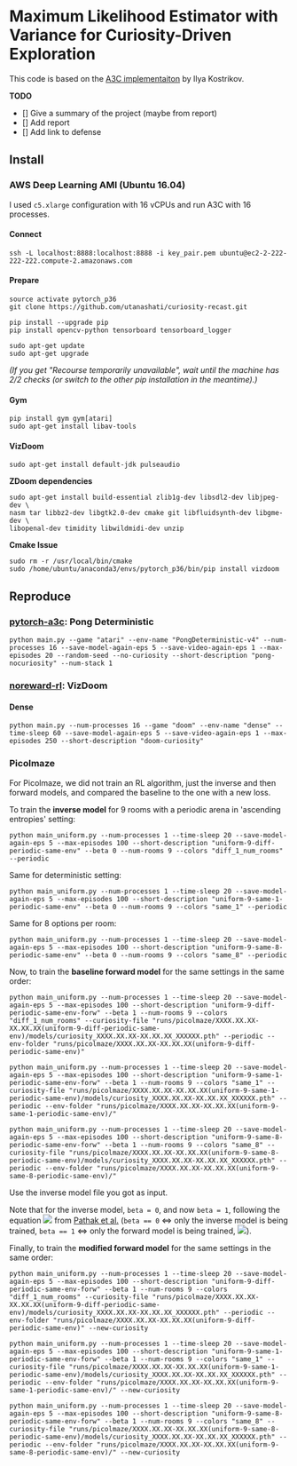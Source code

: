 # Maximum Likelihood Estimator with Variance for Curiosity-Driven Exploration
This code is based on the [A3C implementaiton](https://github.com/ikostrikov/pytorch-a3c) by Ilya Kostrikov.

**TODO**
- [] Give a summary of the project (maybe from report)
- [] Add report
- [] Add link to defense

## Install
### AWS Deep Learning AMI (Ubuntu 16.04)
I used `c5.xlarge` configuration with 16 vCPUs and run A3C with 16 processes.

#### Connect
```
ssh -L localhost:8888:localhost:8888 -i key_pair.pem ubuntu@ec2-2-222-222-222.compute-2.amazonaws.com
```

#### Prepare
```
source activate pytorch_p36
git clone https://github.com/utanashati/curiosity-recast.git

pip install --upgrade pip
pip install opencv-python tensorboard tensorboard_logger

sudo apt-get update
sudo apt-get upgrade
```

*(If you get "Recourse temporarily unavailable", wait until the machine has 2/2 checks (or switch to the other pip installation in the meantime).)*

#### Gym
```
pip install gym gym[atari]
sudo apt-get install libav-tools
```

#### VizDoom
```
sudo apt-get install default-jdk pulseaudio
```

**ZDoom dependencies**
```
sudo apt-get install build-essential zlib1g-dev libsdl2-dev libjpeg-dev \
nasm tar libbz2-dev libgtk2.0-dev cmake git libfluidsynth-dev libgme-dev \
libopenal-dev timidity libwildmidi-dev unzip
```

**Cmake Issue**
```
sudo rm -r /usr/local/bin/cmake
sudo /home/ubuntu/anaconda3/envs/pytorch_p36/bin/pip install vizdoom
```

## Reproduce
### [pytorch-a3c](https://github.com/ikostrikov/pytorch-a3c): Pong Deterministic
```
python main.py --game "atari" --env-name "PongDeterministic-v4" --num-processes 16 --save-model-again-eps 5 --save-video-again-eps 1 --max-episodes 20 --random-seed --no-curiosity --short-description "pong-nocuriosity" --num-stack 1
```

### [noreward-rl](https://github.com/pathak22/noreward-rl): VizDoom
#### Dense
```
python main.py --num-processes 16 --game "doom" --env-name "dense" --time-sleep 60 --save-model-again-eps 5 --save-video-again-eps 1 --max-episodes 250 --short-description "doom-curiosity"
```

### Picolmaze
For Picolmaze, we did not train an RL algorithm, just the inverse and then forward models, and compared the baseline to the one with a new loss.

To train the **inverse model** for 9 rooms with a periodic arena in 'ascending entropies' setting:
```
python main_uniform.py --num-processes 1 --time-sleep 20 --save-model-again-eps 5 --max-episodes 100 --short-description "uniform-9-diff-periodic-same-env" --beta 0 --num-rooms 9 --colors "diff_1_num_rooms" --periodic
```

Same for deterministic setting:
```
python main_uniform.py --num-processes 1 --time-sleep 20 --save-model-again-eps 5 --max-episodes 100 --short-description "uniform-9-same-1-periodic-same-env" --beta 0 --num-rooms 9 --colors "same_1" --periodic
```

Same for 8 options per room:
```
python main_uniform.py --num-processes 1 --time-sleep 20 --save-model-again-eps 5 --max-episodes 100 --short-description "uniform-9-same-8-periodic-same-env" --beta 0 --num-rooms 9 --colors "same_8" --periodic
```

Now, to train the **baseline forward model** for the same settings in the same order:
```
python main_uniform.py --num-processes 1 --time-sleep 20 --save-model-again-eps 5 --max-episodes 100 --short-description "uniform-9-diff-periodic-same-env-forw" --beta 1 --num-rooms 9 --colors "diff_1_num_rooms" --curiosity-file "runs/picolmaze/XXXX.XX.XX-XX.XX.XX(uniform-9-diff-periodic-same-env)/models/curiosity_XXXX.XX.XX-XX.XX.XX_XXXXXX.pth" --periodic --env-folder "runs/picolmaze/XXXX.XX.XX-XX.XX.XX(uniform-9-diff-periodic-same-env)"

python main_uniform.py --num-processes 1 --time-sleep 20 --save-model-again-eps 5 --max-episodes 100 --short-description "uniform-9-same-1-periodic-same-env-forw" --beta 1 --num-rooms 9 --colors "same_1" --curiosity-file "runs/picolmaze/XXXX.XX.XX-XX.XX.XX(uniform-9-same-1-periodic-same-env)/models/curiosity_XXXX.XX.XX-XX.XX.XX_XXXXXX.pth" --periodic --env-folder "runs/picolmaze/XXXX.XX.XX-XX.XX.XX(uniform-9-same-1-periodic-same-env)/"

python main_uniform.py --num-processes 1 --time-sleep 20 --save-model-again-eps 5 --max-episodes 100 --short-description "uniform-9-same-8-periodic-same-env-forw" --beta 1 --num-rooms 9 --colors "same_8" --curiosity-file "runs/picolmaze/XXXX.XX.XX-XX.XX.XX(uniform-9-same-8-periodic-same-env)/models/curiosity_XXXX.XX.XX-XX.XX.XX_XXXXXX.pth" --periodic --env-folder "runs/picolmaze/XXXX.XX.XX-XX.XX.XX(uniform-9-same-8-periodic-same-env)/"
```

Use the inverse model file you got as input.

Note that for the inverse model, `beta = 0`, and now `beta = 1`, following the equation
<img src="https://render.githubusercontent.com/render/math?math=%5Cmin%5Climits_%7B%5Ctheta_P%2C%20%5Ctheta_I%2C%20%5Ctheta_F%7D%20%5Cleft%5B%20-%5Clambda%20%5Cmathbb%7BE%7D_%7B%5Cpi%7D%5B%5Csum_t%20r_t%5D%20%2B%20(1%20-%20%5Cbeta)%20L_I%20%2B%20%5Cbeta%20L_F%20%5Cright%5D"> from [Pathak et al.](https://github.com/pathak22/noreward-rl) (`beta == 0` <=> only the inverse model is being trained, `beta == 1` <=> only the forward model is being trained, <img src="https://render.githubusercontent.com/render/math?math=\lambda = 0">).

Finally, to train the **modified forward model** for the same settings in the same order:
```
python main_uniform.py --num-processes 1 --time-sleep 20 --save-model-again-eps 5 --max-episodes 100 --short-description "uniform-9-diff-periodic-same-env-forw" --beta 1 --num-rooms 9 --colors "diff_1_num_rooms" --curiosity-file "runs/picolmaze/XXXX.XX.XX-XX.XX.XX(uniform-9-diff-periodic-same-env)/models/curiosity_XXXX.XX.XX-XX.XX.XX_XXXXXX.pth" --periodic --env-folder "runs/picolmaze/XXXX.XX.XX-XX.XX.XX(uniform-9-diff-periodic-same-env)" --new-curiosity

python main_uniform.py --num-processes 1 --time-sleep 20 --save-model-again-eps 5 --max-episodes 100 --short-description "uniform-9-same-1-periodic-same-env-forw" --beta 1 --num-rooms 9 --colors "same_1" --curiosity-file "runs/picolmaze/XXXX.XX.XX-XX.XX.XX(uniform-9-same-1-periodic-same-env)/models/curiosity_XXXX.XX.XX-XX.XX.XX_XXXXXX.pth" --periodic --env-folder "runs/picolmaze/XXXX.XX.XX-XX.XX.XX(uniform-9-same-1-periodic-same-env)/" --new-curiosity

python main_uniform.py --num-processes 1 --time-sleep 20 --save-model-again-eps 5 --max-episodes 100 --short-description "uniform-9-same-8-periodic-same-env-forw" --beta 1 --num-rooms 9 --colors "same_8" --curiosity-file "runs/picolmaze/XXXX.XX.XX-XX.XX.XX(uniform-9-same-8-periodic-same-env)/models/curiosity_XXXX.XX.XX-XX.XX.XX_XXXXXX.pth" --periodic --env-folder "runs/picolmaze/XXXX.XX.XX-XX.XX.XX(uniform-9-same-8-periodic-same-env)/" --new-curiosity
```
